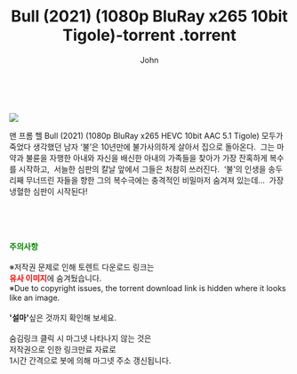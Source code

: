﻿---
layout: post
title:  "                   Bull (2021) (1080p BluRay x265 10bit Tigole)-torrent                .torrent"
author: John
categories: [ 영화 ]
tags: [  ]
image: https://torrentrj57.com/uploadfile/full/6ad2b86f886ab88aa264011fb180379a346be7e5.jpg 
description: "                   Bull (2021) (1080p BluRay x265 10bit Tigole)-torrent                 torrent 정보 공유"
toc: true
toc_sticky: true
---

<br>
<p><img src="https://torrentrj57.com/uploadfile/full/6ad2b86f886ab88aa264011fb180379a346be7e5.jpg"/></p>
 맨 프롬 헬 Bull (2021) (1080p BluRay x265 HEVC 10bit AAC 5.1 Tigole) 모두가 죽었다 생각했던 남자 ‘불’은 10년만에 불가사의하게 살아서 집으로 돌아온다.  그는 마약과 불륜을 자행한 아내와 자신을 배신한 아내의 가족들을 찾아가 가장 잔혹하게 복수를 시작하고,  서늘한 심판의 칼날 앞에서 그들은 처참히 쓰러진다.  ‘불’의 인생을 송두리째 무너뜨린 자들을 향한 그의 복수극에는 충격적인 비밀마저 숨겨져 있는데…  가장 냉혈한 심판이 시작된다! 
    
<br><br><br>
<p data-ke-size="size16"><b><span style="color: green;">주의사항</span></b><br /><br />※저작권 문제로 인해 토렌트 다운로드 링크는<br /><b><span style="color: red;">유사 이미지</span></b>에 숨겨뒀습니다.<br />※Due to copyright issues, the torrent download link is hidden where it looks like an image.<br /><br /><b>'설마'</b>싶은 것까지 확인해 보세요.<br /><br />숨김링크 클릭 시 마그넷 나타나지 않는 것은<br />저작권으로 인한 링크만료 자료로<br />1시간 간격으로 봇에 의해 마그넷 주소 갱신됩니다.</p>

